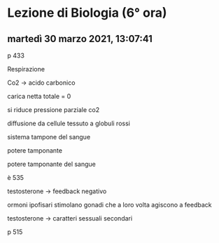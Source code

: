 # Lezione di Biologia (6° ora)

## martedì 30 marzo 2021, 13:07:41

p 433

Respirazione

Co2 -> acido carbonico

carica netta totale = 0

si riduce pressione parziale co2

diffusione da cellule tessuto a globuli rossi 

sistema tampone del sangue

potere tamponante

potere tamponante del sangue

è 535 

testosterone -> feedback negativo

ormoni ipofisari stimolano gonadi che a loro volta agiscono a feedback

testosterone -> caratteri sessuali secondari

p 515
